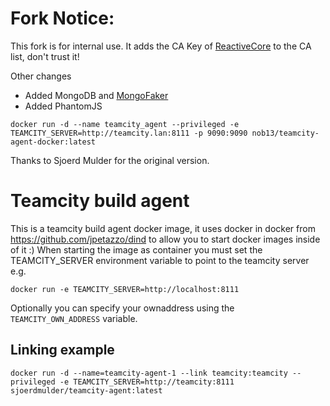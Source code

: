 Fork Notice:
============
This fork is for internal use. It adds the CA Key of [ReactiveCore](https://www.reactivecore.de) to the CA list, don't trust it!

Other changes
* Added MongoDB and [MongoFaker]( https://github.com/reactivecore/mongofaker)
* Added PhantomJS
```
docker run -d --name teamcity_agent --privileged -e TEAMCITY_SERVER=http://teamcity.lan:8111 -p 9090:9090 nob13/teamcity-agent-docker:latest
```

Thanks to Sjoerd Mulder for the original version.


Teamcity build agent
========================

This is a teamcity build agent docker image, it uses docker in docker from https://github.com/jpetazzo/dind to allow you to start docker images inside of it :)
When starting the image as container you must set the TEAMCITY_SERVER environment variable to point to the teamcity server e.g.
```
docker run -e TEAMCITY_SERVER=http://localhost:8111
```

Optionally you can specify your ownaddress using the `TEAMCITY_OWN_ADDRESS` variable.

Linking example
--------
```
docker run -d --name=teamcity-agent-1 --link teamcity:teamcity --privileged -e TEAMCITY_SERVER=http://teamcity:8111 sjoerdmulder/teamcity-agent:latest
```
